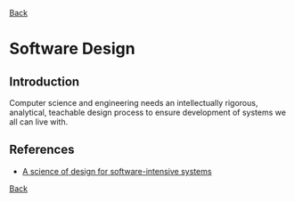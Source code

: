 [Back](README.md)

<h1> Software Design </h1>

## Introduction

<p>Computer science and engineering needs an intellectually rigorous, analytical, teachable design process to ensure development of systems we all can live with.</p>

## References

- [A science of design for software-intensive systems](https://dl.acm.org/doi/10.1145/1012037.1012054)

[Back](README.md)
